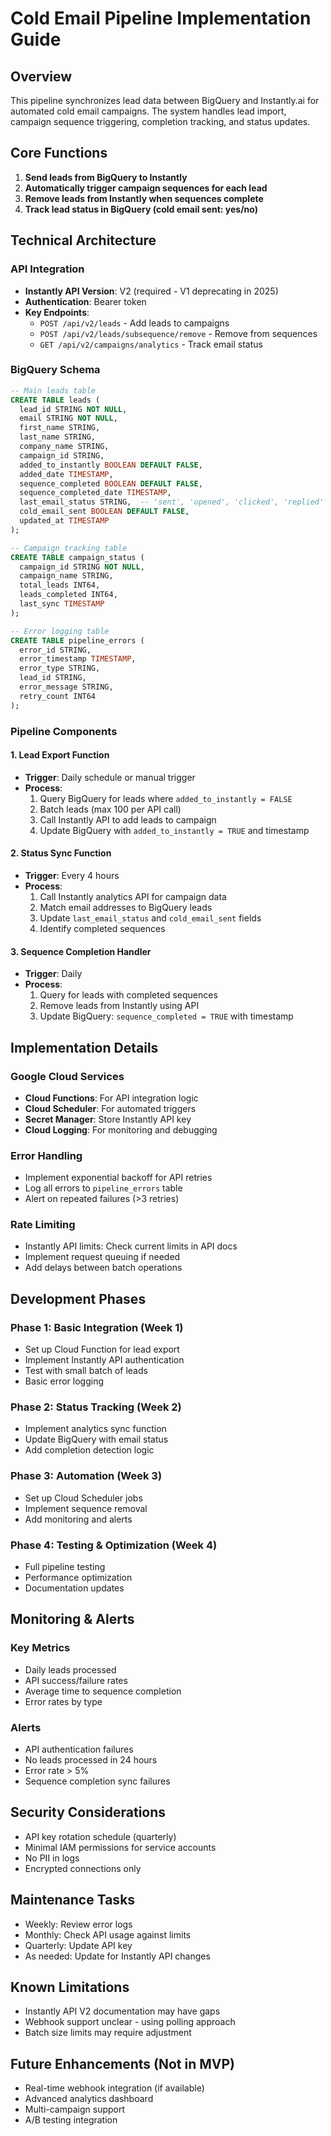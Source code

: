 # Cold Email Pipeline Implementation Guide

## Overview
This pipeline synchronizes lead data between BigQuery and Instantly.ai for automated cold email campaigns. The system handles lead import, campaign sequence triggering, completion tracking, and status updates.

## Core Functions
1. **Send leads from BigQuery to Instantly**
2. **Automatically trigger campaign sequences for each lead**
3. **Remove leads from Instantly when sequences complete**
4. **Track lead status in BigQuery (cold email sent: yes/no)**

## Technical Architecture

### API Integration
- **Instantly API Version**: V2 (required - V1 deprecating in 2025)
- **Authentication**: Bearer token
- **Key Endpoints**:
  - `POST /api/v2/leads` - Add leads to campaigns
  - `POST /api/v2/leads/subsequence/remove` - Remove from sequences
  - `GET /api/v2/campaigns/analytics` - Track email status

### BigQuery Schema

```sql
-- Main leads table
CREATE TABLE leads (
  lead_id STRING NOT NULL,
  email STRING NOT NULL,
  first_name STRING,
  last_name STRING,
  company_name STRING,
  campaign_id STRING,
  added_to_instantly BOOLEAN DEFAULT FALSE,
  added_date TIMESTAMP,
  sequence_completed BOOLEAN DEFAULT FALSE,
  sequence_completed_date TIMESTAMP,
  last_email_status STRING,  -- 'sent', 'opened', 'clicked', 'replied'
  cold_email_sent BOOLEAN DEFAULT FALSE,
  updated_at TIMESTAMP
);

-- Campaign tracking table
CREATE TABLE campaign_status (
  campaign_id STRING NOT NULL,
  campaign_name STRING,
  total_leads INT64,
  leads_completed INT64,
  last_sync TIMESTAMP
);

-- Error logging table
CREATE TABLE pipeline_errors (
  error_id STRING,
  error_timestamp TIMESTAMP,
  error_type STRING,
  lead_id STRING,
  error_message STRING,
  retry_count INT64
);
```

### Pipeline Components

#### 1. Lead Export Function
- **Trigger**: Daily schedule or manual trigger
- **Process**:
  1. Query BigQuery for leads where `added_to_instantly = FALSE`
  2. Batch leads (max 100 per API call)
  3. Call Instantly API to add leads to campaign
  4. Update BigQuery with `added_to_instantly = TRUE` and timestamp

#### 2. Status Sync Function
- **Trigger**: Every 4 hours
- **Process**:
  1. Call Instantly analytics API for campaign data
  2. Match email addresses to BigQuery leads
  3. Update `last_email_status` and `cold_email_sent` fields
  4. Identify completed sequences

#### 3. Sequence Completion Handler
- **Trigger**: Daily
- **Process**:
  1. Query for leads with completed sequences
  2. Remove leads from Instantly using API
  3. Update BigQuery: `sequence_completed = TRUE` with timestamp

## Implementation Details

### Google Cloud Services
- **Cloud Functions**: For API integration logic
- **Cloud Scheduler**: For automated triggers
- **Secret Manager**: Store Instantly API key
- **Cloud Logging**: For monitoring and debugging

### Error Handling
- Implement exponential backoff for API retries
- Log all errors to `pipeline_errors` table
- Alert on repeated failures (>3 retries)

### Rate Limiting
- Instantly API limits: Check current limits in API docs
- Implement request queuing if needed
- Add delays between batch operations

## Development Phases

### Phase 1: Basic Integration (Week 1)
- Set up Cloud Function for lead export
- Implement Instantly API authentication
- Test with small batch of leads
- Basic error logging

### Phase 2: Status Tracking (Week 2)
- Implement analytics sync function
- Update BigQuery with email status
- Add completion detection logic

### Phase 3: Automation (Week 3)
- Set up Cloud Scheduler jobs
- Implement sequence removal
- Add monitoring and alerts

### Phase 4: Testing & Optimization (Week 4)
- Full pipeline testing
- Performance optimization
- Documentation updates

## Monitoring & Alerts

### Key Metrics
- Daily leads processed
- API success/failure rates
- Average time to sequence completion
- Error rates by type

### Alerts
- API authentication failures
- No leads processed in 24 hours
- Error rate > 5%
- Sequence completion sync failures

## Security Considerations
- API key rotation schedule (quarterly)
- Minimal IAM permissions for service accounts
- No PII in logs
- Encrypted connections only

## Maintenance Tasks
- Weekly: Review error logs
- Monthly: Check API usage against limits
- Quarterly: Update API key
- As needed: Update for Instantly API changes

## Known Limitations
- Instantly API V2 documentation may have gaps
- Webhook support unclear - using polling approach
- Batch size limits may require adjustment

## Future Enhancements (Not in MVP)
- Real-time webhook integration (if available)
- Advanced analytics dashboard
- Multi-campaign support
- A/B testing integration